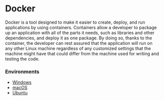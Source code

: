 # Docker

Docker is a tool designed to make it easier to create, deploy, and run applications by using containers. Containers allow a developer to package up an application with all of the parts it needs, such as libraries and other dependencies, and deploy it as one package. By doing so, thanks to the container, the developer can rest assured that the application will run on any other Linux machine regardless of any customized settings that the machine might have that could differ from the machine used for writing and testing the code.

### Environments

* [Windows](environments/windows.md)
* [macOS](environments/macos.md)
* [Ubuntu](environments/docker-ubuntu.md)

